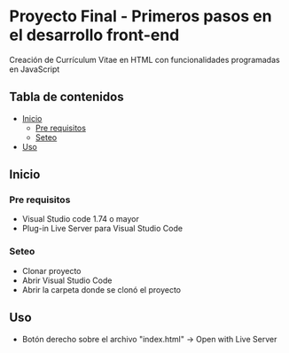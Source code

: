 # Proyecto Final - Primeros pasos en el desarrollo front-end #
Creación de Currículum Vitae en HTML con funcionalidades programadas en JavaScript

## Tabla de contenidos

- [Inicio](#section-installation)
  * [Pre requisitos](#prerequisites)
  * [Seteo](#install-project)
- [Uso](#running)

## <a name="section-installation">Inicio</a>

### <a name="prerequisites">Pre requisitos</a>

- Visual Studio code 1.74 o mayor
- Plug-in Live Server para Visual Studio Code

### <a name="install-project">Seteo</a>

- Clonar proyecto
- Abrir Visual Studio Code
- Abrir la carpeta donde se clonó el proyecto

## <a name="running">Uso</a>
- Botón derecho sobre el archivo "index.html" -> Open with Live Server